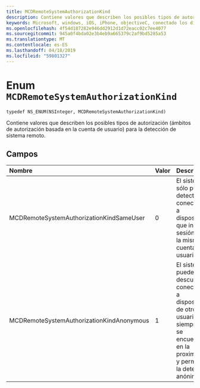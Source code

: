 ```yaml
---
title: MCDRemoteSystemAuthorizationKind
description: Contiene valores que describen los posibles tipos de autorización (ámbitos de autorización basada en la cuenta de usuario) para la detección de sistema remoto.
keywords: Microsoft, windows, iOS, iPhone, objectiveC, conectado los dispositivos, proyecto Roma
ms.openlocfilehash: 4f54d187282e946dd2912d1d72eacc02c7ee4077
ms.sourcegitcommit: 945a0f4bda02e3b4eb9a665379c2af9bd5285a53
ms.translationtype: MT
ms.contentlocale: es-ES
ms.lasthandoff: 04/18/2019
ms.locfileid: "59801327"
---
```

# <a name="enum-mcdremotesystemauthorizationkind"></a>Enum `MCDRemoteSystemAuthorizationKind` 

```
typedef NS_ENUM(NSInteger, MCDRemoteSystemAuthorizationKind)
```  

Contiene valores que describen los posibles tipos de autorización (ámbitos de autorización basada en la cuenta de usuario) para la detección de sistema remoto. 

## <a name="fields"></a>Campos

| Nombre                              | Valor | Descripción                    |
|:----------------------------------|:------|:-------------------------------|
| MCDRemoteSystemAuthorizationKindSameUser   | 0     | El sistema sólo puede detectar y conectarse a dispositivos que inició sesión con la misma cuenta de usuario.   |
| MCDRemoteSystemAuthorizationKindAnonymous | 1     | El sistema puede descubrir y conectarse a dispositivos de otros usuarios, siempre que se encuentran en la proximidad y permiten la detección anónimo.  |

